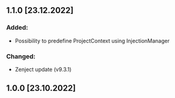 ## 1.1.0 [23.12.2022]

### Added:
- Possibility to predefine ProjectContext using InjectionManager
### Changed:
- Zenject update (v9.3.1)

## 1.0.0 [23.10.2022]